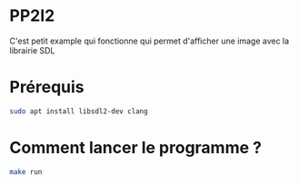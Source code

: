 # PP2I2

C'est petit example qui fonctionne qui permet d'afficher une image avec la librairie SDL

# Prérequis

```bash
sudo apt install libsdl2-dev clang
```

# Comment lancer le programme ?

```bash
make run
```
